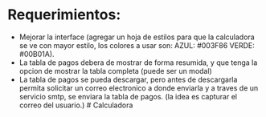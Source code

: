 # Requerimientos:
- Mejorar la interface (agregar un hoja de estilos para que la calculadora se ve con mayor estilo, los colores a usar son: AZUL: #003F86 VERDE: #00B01A).
- La tabla de pagos debera de mostrar de forma resumida, y que tenga la opcion de mostrar la tabla completa (puede ser un modal)
- La tabla de pagos se pueda descargar, pero antes de descargarla permita solicitar un correo electronico a donde enviarla y a traves de un servicio smtp, se enviara la tabla de pagos. (la idea es capturar el correo del usuario.)
#   C a l c u l a d o r a  
 